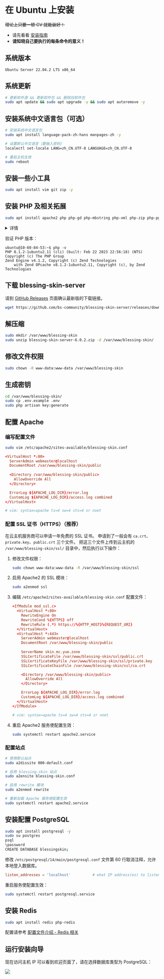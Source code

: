 # 在 Ubuntu 上安装

~~理论上只要一顿 CV 就能装好！~~

- 请先看看 [安装指南](./setup)
- **请知晓自己要执行的每条命令的意义！**

## 系统版本

`Ubuntu Server 22.04.2 LTS x86_64`

## 系统更新

```sh
# 更新软件源 && 更新软件包 && 删除旧软件包
sudo apt update && sudo apt upgrade -y && sudo apt autoremove -y
```

## 安装系统中文语言包（可选）

```sh
# 安装系统中文语言包
sudo apt install language-pack-zh-hans manpages-zh -y

# 设置默认中文语言（要输入密码）
localectl set-locale LANG=zh_CN.UTF-8 LANGUAGE=zh_CN.UTF-8

# 重启主机生效
sudo reboot
```

## 安装一些小工具

```sh
sudo apt install vim git zip -y
```

## 安装 PHP 及相关拓展

```sh
sudo apt install apache2 php php-gd php-mbstring php-xml php-zip php-pgsql -y
```

<details>
<summary>详情</summary>

```text
正在读取软件包列表... 完成
正在分析软件包的依赖关系树... 完成
正在读取状态信息... 完成
将会同时安装下列软件：
  apache2-bin apache2-data apache2-utils libapache2-mod-php8.1 libapr1 libaprutil1 libaprutil1-dbd-sqlite3 libaprutil1-ldap libgd3 liblua5.3-0 libonig5 libzip4 mailcap mime-support php-common php8.1
  php8.1-cli php8.1-common php8.1-gd php8.1-mbstring php8.1-opcache php8.1-readline php8.1-xml php8.1-zip ssl-cert
建议安装：
  apache2-doc apache2-suexec-pristine | apache2-suexec-custom php-pear libgd-tools
下列【新】软件包将被安装：
  apache2 apache2-bin apache2-data apache2-utils libapache2-mod-php8.1 libapr1 libaprutil1 libaprutil1-dbd-sqlite3 libaprutil1-ldap libgd3 liblua5.3-0 libonig5 libzip4 mailcap mime-support php php-common
  php-gd php-mbstring php-xml php-zip php8.1 php8.1-cli php8.1-common php8.1-gd php8.1-mbstring php8.1-opcache php8.1-readline php8.1-xml php8.1-zip ssl-cert
升级了 0 个软件包，新安装了 31 个软件包，要卸载 0 个软件包，有 0 个软件包未被升级。
需要下载 8,255 kB 的归档。
解压缩后会消耗 32.8 MB 的额外空间。
您希望继续执行吗？ [Y/n]
```

</details>

验证 PHP 版本：

```text {1}
ubuntu@10-60-84-53:~$ php -v
PHP 8.1.2-1ubuntu2.11 (cli) (built: Feb 22 2023 22:56:18) (NTS)
Copyright (c) The PHP Group
Zend Engine v4.1.2, Copyright (c) Zend Technologies
    with Zend OPcache v8.1.2-1ubuntu2.11, Copyright (c), by Zend Technologies
```

## 下载 blessing-skin-server

请到 [GitHub Releases](https://github.com/bs-community/blessing-skin-server/releases) 页面确认最新版的下载链接。

```sh
wget https://github.com/bs-community/blessing-skin-server/releases/download/6.0.2/blessing-skin-server-6.0.2.zip
```

## 解压缩

```sh
sudo mkdir /var/www/blessing-skin
sudo unzip blessing-skin-server-6.0.2.zip -d /var/www/blessing-skin/
```

## 修改文件权限

```sh
sudo chown -R www-data:www-data /var/www/blessing-skin
```

## 生成密钥

```sh
cd /var/www/blessing-skin/
sudo cp .env.example .env
sudo php artisan key:generate
```

## 配置 Apache

### 编写配置文件

```sh
sudo vim /etc/apache2/sites-available/blessing-skin.conf
```

```conf
<VirtualHost *:80>
  ServerAdmin webmaster@localhost
  DocumentRoot /var/www/blessing-skin/public
  
  <Directory /var/www/blessing-skin/public>
    AllowOverride All
  </Directory>

  ErrorLog ${APACHE_LOG_DIR}/error.log
  CustomLog ${APACHE_LOG_DIR}/access.log combined
</VirtualHost>

# vim: syntax=apache ts=4 sw=4 sts=4 sr noet
```

### 配置 SSL 证书（HTTPS）（推荐）

在云主机服务商可以申请一年免费的 SSL 证书。
申请到了一般会有 `ca.crt`、`private.key`、`public.crt` 三个文件。
把这三个文件上传到云主机的 `/var/www/blessing-skin/ssl/` 目录中，然后执行以下操作：

1.  修改文件权限：
    ```sh
    sudo chown www-data:www-data -R /var/www/blessing-skin/ssl
    ```

2.  启用 Apache2 的 SSL 模块：
    ```sh
    sudo a2enmod ssl
    ```

3.  编辑 `/etc/apache2/sites-available/blessing-skin.conf` 配置文件：
    ```conf
    <IfModule mod_ssl.c>
      <VirtualHost *:80>
        RewriteEngine On
        RewriteCond %{HTTPS} off
        RewriteRule (.*) https://%{HTTP_HOST}%{REQUEST_URI}
      </VirtualHost>
      <VirtualHost *:443>
        ServerAdmin webmaster@localhost
        DocumentRoot /var/www/blessing-skin/public
  
        ServerName skin.mc.yue.zone
        SSLCertificateFile /var/www/blessing-skin/ssl/public.crt
        SSLCertificateKeyFile /var/www/blessing-skin/ssl/private.key
        SSLCertificateChainFile /var/www/blessing-skin/ssl/ca.crt

        <Directory /var/www/blessing-skin/public>
          AllowOverride All
        </Directory>

        ErrorLog ${APACHE_LOG_DIR}/error.log
        CustomLog ${APACHE_LOG_DIR}/access.log combined
      </VirtualHost>
    </IfModule>

    # vim: syntax=apache ts=4 sw=4 sts=4 sr noet
    ```

4.  重启 Apache2 服务使配置生效：
    ```sh
    sudo systemctl restart apache2.service
    ```

### 配置站点

```sh
# 禁用默认站点
sudo a2dissite 000-default.conf

# 启用 blessing-skin 站点
sudo a2ensite blessing-skin.conf

# 启用 rewrite 模块
sudo a2enmod rewrite

# 重新加载 Apache 服务使配置生效
sudo systemctl restart apache2.service
```

## 安装配置 PostgreSQL

```sh
sudo apt install postgresql -y
sudo su postgres
psql
\password 
CREATE DATABASE blessingskin;
```

修改 `/etc/postgresql/14/main/postgresql.conf` 文件第 60 行取消注释，允许本地登入数据库。

```conf
listen_addresses = 'localhost'          # what IP address(es) to listen on;
```

重启服务使配置生效：

```sh
sudo systemctl restart postgresql.service
```

## 安装 Redis

```sh
sudo apt install redis php-redis
```

配置请参考 [配置文件介绍 - Redis 相关](https://blessing.netlify.app/env.html#%E9%85%8D%E7%BD%AE%E6%96%87%E4%BB%B6%E5%AD%97%E6%AE%B5%E8%AF%A6%E8%A7%A3)

## 运行安装向导

现在访问主机 IP 可以看到欢迎页面了，请在选择数据库类型为 PostgreSQL：

![](/安装向导-填写数据库信息.png)
